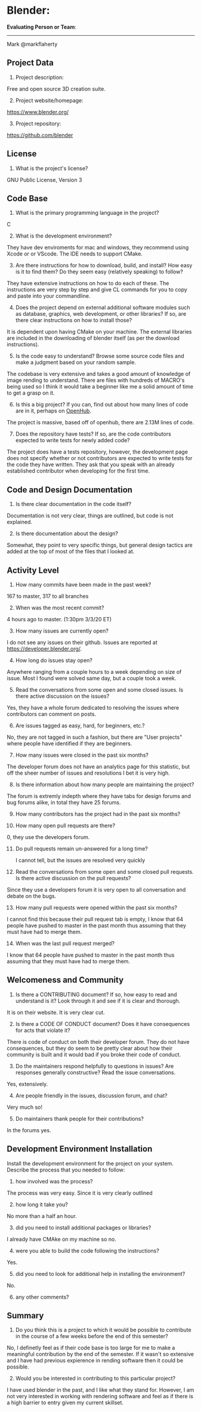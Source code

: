 # Blender:  <!-- replace with the project name -->   



**Evaluating Person or Team**:
<!-- list your first name and github user-name-->

---
Mark @markflaherty

## Project Data

1. Project description: <br>
<!--
What is the purpose of this project? What does the code do? What type of users
does it have?
-->
Free and open source 3D creation suite.


2. Project website/homepage:

https://www.blender.org/

3. Project repository:

https://github.com/blender


## License

1. What is the project's license? <br>
<!--
In most repositories there will be a file named LICENSE or something similar in
the root level of the repository. This is the one to examine. There may be
different licenses on specific files, but the project will have a main license.
-->
GNU Public License, Version 3


## Code Base


1. What is the primary programming language in the project?

C

2. What is the development environment? <br>
	<!--
	For example, is it Gnu C++ on Linux?
	Is it a Windows 10 application? Does one need to develop in a virtual machine?
	-->
They have dev enviroments for mac and windows, they recommend using Xcode or or VScode. The IDE needs to support CMake.

3. Are there instructions for how to download, build, and install? How easy is it
to find them? Do they seem easy (relatively speaking) to follow? <br>

They have extensive instructions on how to do each of these. The instructions are very step by step and give CL commands for you to copy and paste into your commandline.

4. Does the project depend on external additional software modules such as
database,  graphics, web development, or other libraries? If so, are there clear instructions on how to install those? <br>

It is dependent upon having CMake on your machine. The external libraries are included in the downloading of blender itself (as per the download instructions).

5. Is the code easy to understand? Browse some source code files and make
a judgment based on your random sample. <br>

The codebase is very extensive and takes a good amount of knowledge of image rending to understand. There are files with hundreds of MACRO's being used so I think it would take a beginner like me a solid amount of time to get a grasp on it.

6. Is this a big project? If you can, find out about how many lines of code
are in it, perhaps on [OpenHub](https://www.openhub.net/). <br>

The project is massive, based off of openhub, there are 2.13M lines of code.


7. Does the repository have tests? If so, are the code contributors expected to write tests for newly added code? <br>

The project does have a tests repository, however, the development page does not specify whether or not contributors are expected to write tests for the code they have written. They ask that you speak with an already established contributor when developing for the first time.



## Code and Design Documentation
1. Is there clear documentation in the code itself? <br>

Documentation is not very clear, things are outlined, but code is not explained.

2. Is there documentation about the design?  <br>

Somewhat, they point to very specific things, but general design tactics are added at the top of most of the files that I looked at.


## Activity Level


1. How many commits have been made in the past week? <br>

167 to master, 317 to all branches 

2. When was the most recent commit? <br>

4 hours ago to master. (1:30pm 3/3/20 ET)

3. How many issues are currently open? <br>

I do not see any issues on their github. Issues are reported at https://developer.blender.org/. 

4. How long do issues stay open? <br>
	<!--
	Take the five closed issues (they can be most recently closed or a sample distributed over time) and look at when each was first reported.
	Compute the number of days that each was open and take the average.
	-->
Anywhere ranging from a couple hours to a week depending on size of issue. Most I found were solved same day, but a couple took a week.

5. Read the conversations from some open and some closed issues. Is there active discussion on the issues? <br>

Yes, they have a whole forum dedicated to resolving the issues where contributors can comment on posts.

6. Are issues tagged as easy, hard, for beginners, etc.? <br>

No, they are not tagged in such a fashion, but there are "User projects" where people have identified if they are beginners.

7. How many issues were closed in the past six months? <br>

The developer forum does not have an analytics page for this statistic, but off the sheer number of issues and resolutions I bet it is very high.

8. Is there information about how many people are maintaining the project? <br>

The forum is extremly indepth where they have tabs for design forums and bug forums alike, in total they have 25 forums.

9. How many contributors has the project had in the past six months? <br>

10. How many open pull requests are there? <br>

0, they use the developers forum.

11. Do pull requests remain un-answered for a long time? <br>
	<!--
	Look at the closed pull requests to see how long they stayed open.
	Take the five closed pull requests  (they can be most recently closed or a sample distributed over time) and look at when each was first created.
	Compute the number of days that each was open and take the average.
	-->
	I cannot tell, but the issues are resolved very quickly

12. Read the conversations from some open and some closed pull requests.  Is there active discussion on the pull requests? <br>

Since they use a developers forum it is very open to all conversation and debate on the bugs.

13. How many pull requests were opened within the past six months? <br>

I cannot find this because their pull request tab is empty, I know that 64 people have pushed to master in the past month thus assuming that they must have had to merge them.

14. When was the last  pull request  merged? <br>

I know that 64 people have pushed to master in the past month thus assuming that they must have had to merge them.


## Welcomeness and Community

1. Is there a CONTRIBUTING document? If so, how easy to read and understand is it?
Look through it and see if it is clear and thorough. <br>

It is on their website. It is very clear cut.

2. Is there a CODE OF CONDUCT document? Does it have consequences for acts that
violate it? <br>

There is code of conduct on both their developer forum. They do not have consequences, but they do seem to be pretty clear about how their community is built and it would bad if you broke their code of conduct.

3. Do the maintainers respond helpfully to questions in issues?
Are responses generally constructive? Read the issue conversations. <br>

Yes, extensively. 

4. Are people friendly in the issues, discussion forum, and chat? <br>

Very much so!

5. Do maintainers thank people for their contributions? <br>

In the forums yes.


## Development Environment Installation

Install the development environment for the project on your system.
Describe the process that you needed to follow:

1. how involved was the process? <br>

The process was very easy. Since it is very clearly outlined

2. how long it take you? <br>

No more than a half an hour.

3. did you need to install additional packages or libraries? <br>

I already have CMAke on my machine so no.

4. were you able to build the code following the instructions? <br>

Yes.

5. did you need to look for additional help in installing the environment? <br>

No. 

6. any other comments? <br>




## Summary
1. Do you think  this is a project to which it would be possible to contribute
in the course of a few weeks before the end of this semester? <br>
	<!--
	Explain your position. Do NOT simply say 'yes or 'no'.
	-->

No, I definetly feel as if their code base is too large for me to make a meaningful contribution by the end of the semester. If it wasn't so extensive and I have had previous expierence in rending software then it could be possible.

2. Would you be interested in contributing to this particular project? <br>

I have used blender in the past, and I like what they stand for. However, I am not very interested in working with rendering software and feel as if there is a high barrier to entry given my current skillset.
	<!--
	Explain why you would or would not be interested in contributing to this project. Do NOT simply say 'yes or 'no'.
	-->
